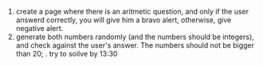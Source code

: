1) create a page where there is an aritmetic question, and only if the user answerd correctly, you will give him a bravo alert, otherwise, give negative alert.
2) generate both numbers randomly (and the numbers should be integers), and check against the user's answer. The numbers should not be bigger than 20; . try to soilve by 13:30